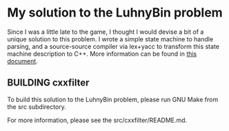 My solution to the LuhnyBin problem
===================================

Since I was a little late to the game, I thought I would devise a bit of a
unique solution to this problem.  I wrote a simple state machine to handle
parsing, and a source-source compiler via lex+yacc to transform this state
machine description to C++.  More information can be found in [this
document][cxxfilter_doc].

BUILDING cxxfilter
------------------

To build this solution to the LuhnyBin problem, please run GNU Make from the
src subdirectory.

For more information, please see the src/cxxfilter/README.md.

[cxxfilter_doc]: src/cxxfilter/README.md "cxxfilter source documentation"
